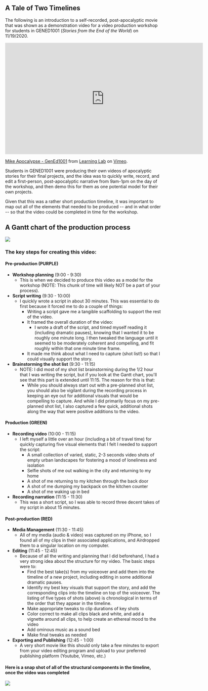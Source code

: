 ## A Tale of Two Timelines

The following is an introduction to a self-recorded, post-apocalyptic movie that was shown as a demonstration video for a video production workshop for students in GENED1001 (*Stories from the End of the World*) on 11/19/2020.

<iframe src="https://player.vimeo.com/video/486558472?title=0&byline=0&portrait=0" width="640" height="360" frameborder="0" allow="autoplay; fullscreen" allowfullscreen></iframe>
<p><a href="https://vimeo.com/486558472">Mike Apocalypse - GenEd1001</a> from <a href="https://vimeo.com/derekbokcenter">Learning Lab</a> on <a href="https://vimeo.com">Vimeo</a>.</p>

Students in GENED1001 were producing their own videos of apocalyptic stories for their final projects, and the idea was to quickly write, record, and edit a first-person, post-apocalyptic narrative from 9am-1pm on the day of the workshop, and then demo this for them as one potential model for their own projects.

Given that this was a rather short production timeline, it was important to map out all of the elements that needed to be produced -- and in what order -- so that the video could be completed in time for the workshop.

## A Gantt chart of the production process

[![](https://files.slack.com/files-pri/T0HTW3H0V-F01G3K7FG0K/screen_shot_2020-12-03_at_11.09.39_am.png?pub_secret=c3b421fbcd)](https://files.slack.com/files-pri/T0HTW3H0V-F01G3K7FG0K/screen_shot_2020-12-03_at_11.09.39_am.png?pub_secret=c3b421fbcd)


### The key steps for creating this video:
#### Pre-production (PURPLE)
  * **Workshop planning** (9:00 - 9:30)
    * This is when we decided to produce this video as a model for the workshop (NOTE: This chunk of time will likely NOT be a part of your process).
  * **Script writing** (9:30 - 10:00)
    * I quickly wrote a script in about 30 minutes. This was essential to do first because it forced me to do a couple of things:
      * Writing a script gave me a tangible scaffolding to support the rest of the video.
      * It framed the overall duration of the video:
        * I wrote a draft of the script, and timed myself reading it (including dramatic pauses), knowing that I wanted it to be roughly one minute long. I then tweaked the language until it seemed to be moderately coherent and compelling, and fit roughly within that one minute time frame.
      * It made me think about what I need to capture (shot list!) so that I could visually support the story.
  * **Brainstorming the shot list** (9:30 - 11:15)
    * NOTE: I did most of my shot list brainstorming during the 1/2 hour that I was writing the script, but if you look at the Gantt chart, you'll see that this part is extended until 11:15. The reason for this is that:
      * While you should always start out with a pre-planned shot list, you should also be vigilant during the recording process in keeping an eye out for additional visuals that would be compelling to capture. And while I did primarily focus on my pre-planned shot list, I also captured a few quick, additional shots along the way that were positive additions to the video.

#### Production (GREEN)
  * **Recording video** (10:00 - 11:15)
    * I left myself a little over an hour (including a bit of travel time) for quickly capturing five visual elements that I felt I needed to support the script:
      * A small collection of varied, static, 2-3 seconds video shots of empty urban landscapes for fostering a mood of loneliness and isolation
      * Selfie shots of me out walking in the city and returning to my home
      * A shot of me returning to my kitchen through the back door
      * A shot of me dumping my backpack on the kitchen counter
      * A shot of me waking up in bed
  * **Recording narration** (11:15 - 11:30)
    * This was a short script, so I was able to record three decent takes of my script in about 15 minutes.

#### Post-production (RED)
  * **Media Management** (11:30 - 11:45)
    * All of my media (audio & video) was captured on my iPhone, so I found all of my clips in their associated applications, and Airdropped them to a singular location on my computer.
  * **Editing** (11:45 - 12:45)
    * Because of all the writing and planning that I did beforehand, I had a very strong idea about the structure for my video. The basic steps were to:
      * Find the best take(s) from my voiceover and add them into the timeline of a new project, including editing in some additional dramatic pauses.
      * Identify my best key visuals that support the story, and add the corresponding clips into the timeline on top of the voiceover. The listing of five types of shots (above) is chronological in terms of the order that they appear in the timeline.
      * Make appropriate tweaks to clip durations of key shots
      * Color correct to make all clips black and white, and add a vignette around all clips, to help create an ethereal mood to the video
      * Add ominous music as a sound bed
      * Make final tweaks as needed
  * **Exporting and Publishing** (12:45 - 1:00)
    * A very short movie like this should only take a few minutes to export from your video editing program and upload to your preferred publishing platform (Youtube, Vimeo, etc.)

#### Here is a snap shot of all of the structural components in the timeline, once the video was completed

[![](https://files.slack.com/files-pri/T0HTW3H0V-F01FLCBBTPH/screen_shot_2020-12-02_at_1.46.21_pm.png?pub_secret=b2a37e048f)](https://files.slack.com/files-pri/T0HTW3H0V-F01FLCBBTPH/screen_shot_2020-12-02_at_1.46.21_pm.png?pub_secret=b2a37e048f)
